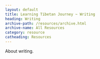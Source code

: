 ```yaml
---
layout: default
title: Learning Tibetan Journey ~ Writing
heading: Writing
archive-path: /resources/archive.html
archive-name: All Resources
category: resource
catheading: Resources
---
```


About writing.

